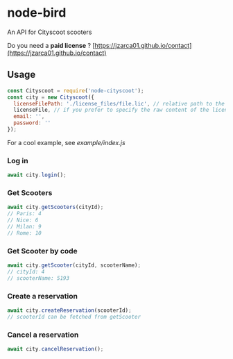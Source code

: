 # node-bird

An API for Cityscoot scooters

Do you need a __paid license__ ? [https://jzarca01.github.io/contact](https://jzarca01.github.io/contact)

## Usage

```javascript
const Cityscoot = require('node-cityscoot');
const city = new Cityscoot({
  licenseFilePath: './license_files/file.lic', // relative path to the root of the project
  licenseFile, // if you prefer to specify the raw content of the license file
  email: '',
  password: ''
});
```

For a cool example, see _example/index.js_

### Log in

```javascript
await city.login();
```

### Get Scooters

```javascript
await city.getScooters(cityId);
// Paris: 4
// Nice: 6
// Milan: 9
// Rome: 10
```

### Get Scooter by code

```javascript
await city.getScooter(cityId, scooterName);
// cityId: 4
// scooterName: 5193
```

### Create a reservation

```javascript
await city.createReservation(scooterId);
// scooterId can be fetched from getScooter
```

### Cancel a reservation

```javascript
await city.cancelReservation();
```
